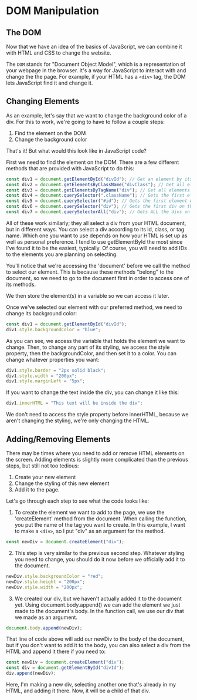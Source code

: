 # DOM Manipulation

## The DOM

Now that we have an idea of the basics of JavaScript, we can combine it with HTML and CSS to change the website.

The `DOM` stands for "Document Object Model", which is a representation of your webpage in the browser. It's a way for JavaScript to interact with and change the the page. For example, if your HTML has a `<div>` tag, the DOM lets JavaScript find it and change it.

## Changing Elements

As an example, let's say that we want to change the background color of a div. For this to work, we're going to have to follow a couple steps:

1. Find the element on the DOM
2. Change the background color

That's it! But what would this look like in JavaScript code?

First we need to find the element on the DOM. There are a few different methods that are provided with JavaScript to do this:

```js
const div1 = document.getElementById("divId"); // Get an element by its id
const div2 = document.getElementsByClassName("divClass"); // Get all elements with a certain class
const div3 = document.getElementsByTagName("div"); // Get all elements with a certain tag
const div4 = document.querySelector(".className"); // Gets the first element with this class
const div5 = document.querySelector("#id"); // Gets the first element with this id
const div6 = document.querySelector("div"); // Gets the first div on the page
const div7 = document.querySelectorAll("div"); // Gets ALL the divs on the page and puts them in an array
```

All of these work similarly; they all select a div from your HTML document, but in different ways. You can select a div according to its id, class, or tag name. Which one you want to use depends on how your HTML is set up as well as personal preference. I tend to use getElementById the most since I've found it to be the easiest, typically. Of course, you will need to add IDs to the elements you are planning on selecting.

You'll notice that we're accessing the 'document' before we call the method to select our element. This is because these methods "belong" to the document, so we need to go to the document first in order to access one of its methods.

We then store the element(s) in a variable so we can access it later.

Once we've selected our element with our preferred method, we need to change its background color:

```js
const div1 = document.getElementById("divId");
div1.style.backgroundColor = "blue";
```

As you can see, we access the variable that holds the element we want to change. Then, to change any part of its styling, we access the style property, then the backgroundColor, and then set it to a color. You can change whatever properties you want:

```js
div1.style.border = "2px solid black";
div1.style.width = "200px";
div1.style.marginLeft = "5px";
```

If you want to change the text inside the div, you can change it like this:

```js
div1.innerHTML = "This text will be inside the div";
```

We don't need to access the style property before innerHTML, because we aren't changing the styling, we're only changing the HTML.

## Adding/Removing Elements

There may be times where you need to add or remove HTML elements on the screen. Adding elements is slightly more complicated than the previous steps, but still not too tedious:

1. Create your new element
2. Change the styling of this new element
3. Add it to the page.

Let's go through each step to see what the code looks like:

1. To create the element we want to add to the page, we use the 'createElement' method from the document. When calling the function, you put the name of the tag you want to create. In this example, I want to make a `<div>`, so I put "div" as an argument for the method.

```js
const newDiv = document.createElement("div");
```

2. This step is very similar to the previous second step. Whatever styling you need to change, you should do it now before we officially add it to the document.

```js
newDiv.style.backgroundColor = "red";
newDiv.style.height = "200px";
newDiv.style.width = "200px";
```

3. We created our div, but we haven't actually added it to the document yet. Using document.body.append() we can add the element we just made to the document's body. In the function call, we use our div that we made as an argument.

```js
document.body.append(newDiv);
```

That line of code above will add our newDiv to the body of the document, but if you don't want to add it to the body, you can also select a div from the HTML and append it there if you need to:

```js
const newDiv = document.createElement("div");
const div = document.getElementById("divId");
div.append(newDiv);
```

Here, I'm making a new div, selecting another one that's already in my HTML, and adding it there. Now, it will be a child of that div. 
